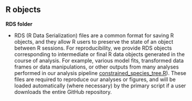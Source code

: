 
## R objects

**RDS folder**

* RDS (R Data Serialization) files are a common format for saving R objects, and they allow R users to preserve the state of an object between R sessions. For reproducibility, we provide RDS objects corresponding to intermediate or final R data objects generated in the course of analysis. For example, various model fits, transformed data frames or data manipulations, or other outputs from many analyses performed in our analysis pipeline [constrained_species_tree.R](../constrained_species_tree.R)). These files are required to reproduce our analyses or figures, and will be loaded automatically (where necessary) by the primary script if a user downloads the entire GitHub repository.